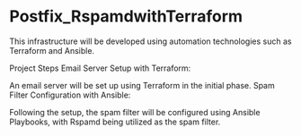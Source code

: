 # Postfix_RspamdwithTerraform

This infrastructure will be developed using automation technologies such as Terraform and Ansible.

Project Steps
Email Server Setup with Terraform:

An email server will be set up using Terraform in the initial phase.
Spam Filter Configuration with Ansible:

Following the setup, the spam filter will be configured using Ansible Playbooks, with Rspamd being utilized as the spam filter.
